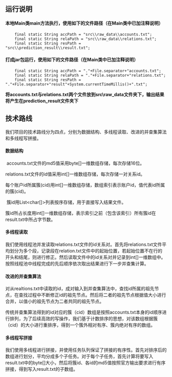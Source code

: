 ## 运行说明
#### 本地Main类main方法执行，使用如下的文件路径（在Main类中已加注释说明）
```
    final static String accPath = "src\\raw_data\\accounts.txt";
    final static String relaPath = "src\\raw_data\\relations.txt";
    final static String resPath = "src\\prediction_result\\result.txt";
```
#### 打成jar包运行，使用如下的文件路径（在Main类中已加注释说明）

```
    final static String accPath = "."+File.separator+"accounts.txt";
    final static String relaPath = "."+File.separator+"relations.txt";
    final static String resPath = "."+File.separator+"result"+System.currentTimeMillis()+".txt";
```
**将accounts.txt与relations.txt两个文件放到src\raw_data文件夹下，输出结果将产生在prediction_result文件夹下**

## 技术路线

我们项目的技术路线分为四点，分别为数据结构、多线程读取、改进的并查集算法和多线程写拼接。

####  数据结构

​	accounts.txt文件的md5值采用byte[]一维数组存储，每次存储16位。

​    relations.txt文件的id值采用int[]一维数组存储，每次存储一对关系id。

​    每个账户id所属簇(cid)用int[]一维数组存储，数组索引表示账户id，值代表id所属的簇(cid)。

​    簇id用List<char[]>列表按序存储，用于直接写入结果文件。

​    簇id所占长度用int[]一维数组存储，表示索引之前（包含该索引）所有簇id在result.txt中所占字节数。

#### 多线程读取

我们使用线程池并发读取relations.txt文件的id关系对。首先将relations.txt文件平均划分为多个段，记录段在relation.txt文件中的起始位置，若起始位置不在行的开头和结尾，则进行修正。然后读取文件中的id关系对并记录到int[]一维数组中。按照线程池中线程完成的先后顺序依次取出结果进行下一步并查集计算。

#### 改进的并查集算法

对从realtions.txt中读取的id，成对输入到并查集算法中，查找id所属的祖先节点，在查找过程中不断修正id的祖先节点。然后将二者的祖先节点根据值大小进行合并，以值小的祖先节点为二者共同的祖先节点。

传统并查集算法得到的id对应的簇（cid）数组是按照accounts.txt本身的id顺序进行排列，为了后续高效的写操作，我们基于计数排序的思想，对该数组根据簇（cid）的大小进行重排序，得到一个簇外相对有序、簇内绝对有序的数组。

#### 多线程写拼接

我们使用多线程进行拼接，并使用任务队列保证了拼接的有序性。首先对排序后的数组进行划分，平均分成多个子任务。对于每个子任务，首先计算将要写入result.txt中的byte[]大小，然后将簇id、各id的md5值按照官方输出要求进行有序拼接，得到写入result.txt的子数组。